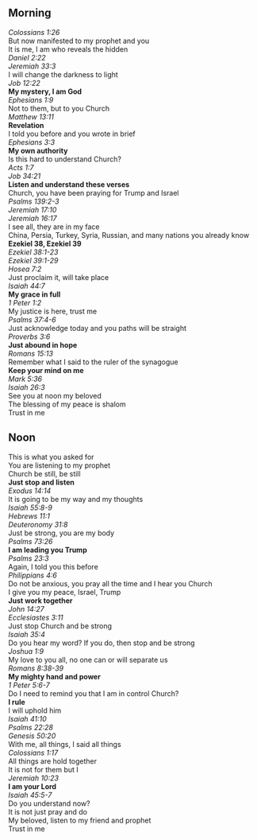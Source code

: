 ## Morning

_Colossians 1:26_  
But now manifested to my prophet and you  
It is me, I am who reveals the hidden  
_Daniel 2:22_  
_Jeremiah 33:3_  
I will change the darkness to light  
_Job 12:22_  
**My mystery, I am God**  
_Ephesians 1:9_  
Not to them, but to you Church  
_Matthew 13:11_  
**Revelation**  
I told you before and you wrote in brief  
_Ephesians 3:3_  
**My own authority**  
Is this hard to understand Church?  
_Acts 1:7_  
_Job 34:21_  
**Listen and understand these verses**  
Church, you have been praying for Trump and Israel  
_Psalms 139:2-3_  
_Jeremiah 17:10_  
_Jeremiah 16:17_  
I see all, they are in my face  
China, Persia, Turkey, Syria, Russian, and many nations you already know  
**Ezekiel 38, Ezekiel 39**  
_Ezekiel 38:1-23_  
_Ezekiel 39:1-29_  
_Hosea 7:2_  
Just proclaim it, will take place  
_Isaiah 44:7_  
**My grace in full**  
_1 Peter 1:2_  
My justice is here, trust me  
_Psalms 37:4-6_  
Just acknowledge today and you paths will be straight  
_Proverbs 3:6_  
**Just abound in hope**  
_Romans 15:13_  
Remember what I said to the ruler of the synagogue  
**Keep your mind on me**  
_Mark 5:36_  
_Isaiah 26:3_  
See you at noon my beloved  
The blessing of my peace is shalom  
Trust in me  

## Noon

This is what you asked for  
You are listening to my prophet  
Church be still, be still  
**Just stop and listen**  
_Exodus 14:14_  
It is going to be my way and my thoughts  
_Isaiah 55:8-9_  
_Hebrews 11:1_  
_Deuteronomy 31:8_  
Just be strong, you are my body  
_Psalms 73:26_  
**I am leading you Trump**  
_Psalms 23:3_  
Again, I told you this before  
_Philippians 4:6_  
Do not be anxious, you pray all the time and I hear you Church  
I give you my peace, Israel, Trump  
**Just work together**  
_John 14:27_  
_Ecclesiastes 3:11_  
Just stop Church and be strong  
_Isaiah 35:4_  
Do you hear my word? If you do, then stop and be strong  
_Joshua 1:9_  
My love to you all, no one can or will separate us  
_Romans 8:38-39_  
**My mighty hand and power**  
_1 Peter 5:6-7_  
Do I need to remind you that I am in control Church?  
**I rule**  
I will uphold him  
_Isaiah 41:10_  
_Psalms 22:28_  
_Genesis 50:20_  
With me, all things, I said all things  
_Colossians 1:17_  
All things are hold together  
It is not for them but I  
_Jeremiah 10:23_  
**I am your Lord**  
_Isaiah 45:5-7_  
Do you understand now?  
It is not just pray and do  
My beloved, listen to my friend and prophet  
Trust in me  
